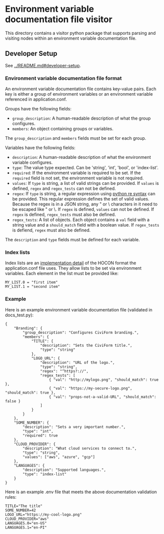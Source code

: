 # Environment variable documentation file visitor

This directory contains a visitor python package that supports parsing and
visiting nodes within an environment variable documentation file.

## Developer Setup

See [../README.md#developer-setup](../README.md#developer-setup).

### Environment variable documentation file format

An environment variable documentation file contains key-value pairs. Each key
is either a group of environment variables or an environment variable
referenced in application.conf.

Groups have the following fields:

- `group_description`: A human-readable description of what the group
  configures.
- `members`: An object containing groups or variables.

The `group_description` and `members` fields must be set for each group.

Variables have the following fields:

- `description`: A human-readable description of what the environment variable
  configures.
- `type`: The value type expected. Can be 'string', 'int', 'bool', or
  'index-list'.
- `required`: If the environment variable is required to be set. If the
  `required` field is not set, the environment variable is not required.
- `values`: If `type` is string, a list of valid strings can be provided. If
  `values` is defined, `regex` and `regex_tests` can not be defined.
- `regex`: If `type` is string, a regular expression using [python re
  syntax](https://docs.python.org/3/library/re.html#regular-expression-syntax)
  can be provided. This regular expression defines the set of valid values.
  Because the regex is in a JSON string, any " or \ characters in it need to be
  escaped like \" or \\. If `regex` is defined, `values` can not be defined. If
  `regex` is defined, `regex_tests` must also be defined.
- `regex_tests`: A list of objects. Each object contains a `val` field with a
  string value and a `should_match` field with a boolean value. If `regex_tests`
  is defiend, `regex` must also be defined.

The `description` and `type` fields must be defined for each variable.

### Index lists

Index lists are an [implementation
detail](https://github.com/lightbend/config/blob/main/HOCON.md#conversion-of-numerically-indexed-objects-to-arrays)
of the HOCON format the application.conf file uses. They allow lists to be set
via environment variables. Each element in the list must be provided like:

```
MY_LIST.0 = "first item"
MY_LIST.1 = "second item"
```

### Example

Here is an example environment variable documentation file (validated in docs_test.py):

```env-var-docs-file-example
{
    "Branding": {
        "group_description": "Configures CiviForm branding.",
        "members": {
            "TITLE": {
                "description": "Sets the CiviForm title.",
                "type": "string"
            },
            "LOGO_URL": {
                "description": "URL of the logo.",
                "type": "string",
                "regex": "^https?://",
                "regex_tests": [
                    { "val": "http://mylogo.png", "should_match": true },
                    { "val": "https://my-secure-logo.png", "should_match": true },
                    { "val": "props-not-a-valid-URL", "should_match": false }
                ]
            }
        }
    },
    "SOME_NUMBER": {
        "description": "Sets a very important number.",
        "type": "int",
        "required": true
    },
    "CLOUD_PROVIDER": {
        "description": "What cloud services to connect to.",
        "type": "string",
        "values": ["aws", "azure", "gcp"]
    },
    "LANGUAGES": {
        "description": "Supported languages.",
        "type": "index-list"
    }
}
```

Here is an example .env file that meets the above documentation validation rules:

```
TITLE="The title"
SOME_NUMBER=42
LOGO_URL="https://my-cool-logo.png"
CLOUD_PROVIDER="aws"
LANGUAGES.0="en-US"
LANGUAGES.1="en-PI"
```
